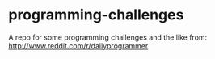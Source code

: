 programming-challenges
======================

A repo for some programming challenges and the like from: http://www.reddit.com/r/dailyprogrammer
